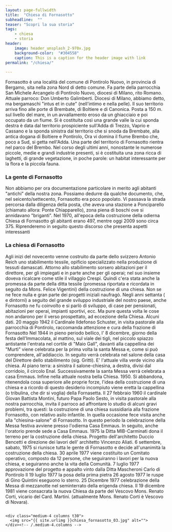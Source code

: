 ```yaml
---
layout: page-fullwidth
title:  "Chiesa di Fornasotto"
subheadline:  ""
teaser: "Scopri la sua storia"
tags:
    - chiesa
    - storia
header:
    image: header_unsplash_2-970x.jpg
    background-color:  "#304558"
    caption: This is a caption for the header image with link
permalink: "/chiesa/"
    
---
```

Fornasotto è una località del comune di Pontirolo Nuovo, in provincia di Bergamo, sita nella zona Nord di detto comune. Fa parte della parrocchia San Michele Arcangelo di Pontirolo Nuovo, diocesi di Milano, rito Romano. Attuale parroco: Don Umberto Galimberti. Diocesi di Milano, abbiamo detto, ma bergamaschi "intus et in cute" (nell'intimo e nella pelle). Il suo territorio arriva fino alle porte di Brembate, di Boltiere e di Canonica. Posta a 150 m. sul livello del mare, in un avvallamento eroso da un ghiacciaio e poi occupato da un fiume. Si è costituita così una grande valle la cui sponda destra è data dal territorio prospiciente sull'Adda di Trezzo, Vaprio e Cassano e la sponda sinistra dal territorio che si snoda da Brembate, alla antica dogana di Boltiere e Pontirolo, Ora vi domina il fiume Brembo che, poco a Sud, si getta nell'Adda. Una parte del territorio di Fornasotto rientra nel parco del Brembo. Nel corso degli ultimi anni, nonostante le numerose piccole, medie e grandi industrie presenti, si è costituita una zona ricca di laghetti, di grande vegetazione, in poche parole: un habitat interessante per la flora e la piccola fauna. 

### La gente di Fornasotto
Non abbiamo per ora documentazione particolare in merito agli abitanti "antichi" della nostra zona. Possiamo dedurre da qualche documento, che, nel seicento/settecento, Fornasotto era poco popolato. Vi passava la strada percorsa dalla diligenza della posta, che aveva una stazione a Ponciparello (chiamato allora: Ponte Chiapparello), zona piena di boschi ove si annidavano "briganti". Nel 1970, all'epoca della costruzione della odierna Chiesa di Fornasotto gli abitanti erano 497, mentre oggi 2009 sono circa 375. Riprenderemo in seguito questo discorso che presenta aspetti interessanti

### La chiesa di Fornasotto
Agli inizi del novecento venne costruito da parte dello svizzero Antonio Reich uno stabilimento tessile, opificio specializzato nella produzione di tessuti damascati. Attorno allo stabilimento sorsero abitazioni per il direttore, per gli impiegati e in parte anche per gli operai; nel suo insieme doveva ricalcare come stile il villaggio Crespi. Quindi c'era stata anche la promessa da parte della ditta tessile (promessa riportata e ricordata in seguito da Mons. Felice Vigentini) della costruzione di una chiesa. Non se ne fece nulla e gran parte dei progetti iniziali naufragò. Negli anni settanta ( e dintorni) a seguito del grande sviluppo industriale del nostro paese, anche Fornasotto ne fu coinvolto e si parlò di sviluppo, di case per pensionati, abitazioni per operai, impianti sportivi, ecc. Ma pure questa volta le cose non andarono per il verso prospettato, ad eccezione della Chiesa. Alcuni dati. 20 maggio 1942 il Cardinale Ildefonso Schuster, in visita pastorale alla parrocchia di Pontirolo, raccomanda attenzione e cura della frazione di Fornasotto Nel 1944 in pieno periodo bellico, l' 8 dicembre, giorno della festa dell'Immacolata, al mattino, sul viale dei tigli, nel piccolo spiazzo antistante l'entrata nel cortile di &quot;Maio Gall&quot;, davanti alla cappellina dei &quot;Murtì&quot; viene celebrata per la prima volta la santa Messa e, come si può comprendere, all'addiaccio. In seguito verrà celebrata nel salone della casa del Direttore dello stabilimento (sig. Gritti). E' l'attuale villa verde vicino alla chiesa. Al piano terra: a sinistra il salone-chiesina, a destra, divisi dal corridoio, il circolo Enal. Successivamente la santa Messa verrà celebrata a casa Emmaus. Infine nella attuale nostra bella Chiesa. 1950. Si abbandona, ritenendola cosa superiore alle proprie forze, l'idea della costruzione di una chiesa e a ricordo di questo desiderio incompiuto viene eretta la cappellina (o tribulina, che dir si voglia) della Fornasetta. Il 27 febbraio 1960 il cardinale Giovan Battista Montini, futuro Papa Paolo Sesto, in visita pastorale alla nostra parrocchia, invita il parroco ad affrontare lo studio di alcuni gravi problemi, tra questi: la costruzione di una chiesa sussidiaria alla frazione Fornasotto, con relativo asilo infantile. In quella occasione fece visita anche alla &quot;chiesina-salone&quot; di Fornasotto. In questo periodo la celebrazione della Messa festiva avviene presso l'odierna Casa Emmaus. In seguito, anche l'oratorio prende sede a Casa Emmaus. 1975 la Ditta MIB-Carminati dona il terreno per la costruzione della chiesa. Progetto dell'architetto Duccio Bencetti e direzione dei lavori dell' architetto Vincenzo Aliati. 6 settembre, sabato, 1975 si riunisce tutta le gente di Fornasotto e decide all'unanimità la costruzione della chiesa. 30 aprile 1977 viene costituito un Comitato operativo, composto da 12 persone, che seguiranno i lavori per la nuova chiesa, e seguiranno anche la vita della Comunità. 7 luglio 1977 approvazione del progetto e appalto vinto dalla Ditta Mascheroni Carlo di Pontirolo Il 19 luglio 1977 la posa della prima pietra 26 agosto 1977 le ruspe di Gino Quintini eseguono lo sterro. 25 Dicembre 1977 celebrazione della Messa di mezzanotte nel seminterrato della erigenda chiesa. Il 19 dicembre 1981 viene consacrata la nuova Chiesa da parte del Vescovo Mons. Renato Corti, vicario del Card. Martini. (attualmente Mons. Renato Corti è Vescovo di Novara). 

<div class="row">
    <div class="medium-8 columns t30">
    <img src="{{ site.urlimg }}chiesa_fornasotto.jpg" alt="">
    </div><!-- /.medium-8.columns -->

</div><!-- /.row -->


<div class="row">
    <div class="medium-4 columns t30">
    <img src="{{ site.urlimg }}chiesa_fornasotto_02.jpg" alt="">
    </div><!-- /.medium-4.columns -->

    <div class="medium-4 columns t30">
      <img src="{{ site.urlimg }}chiesa_fornasotto_03.jpg" alt="">
    </div><!-- /.medium-4.columns -->

</div><!-- /.row -->


